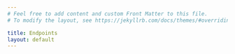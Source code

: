 ```yaml
---
# Feel free to add content and custom Front Matter to this file.
# To modify the layout, see https://jekyllrb.com/docs/themes/#overriding-theme-defaults

title: Endpoints
layout: default
---
```


